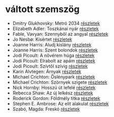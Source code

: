 # váltott szemszög

- Dmitry Glukhovsky: Metró 2034 [részletek](../_details/Dmitry%20Glukhovsky.md#id_355)
- Elizabeth Adler: Toszkánai nyár [részletek](../_details/Elizabeth%20Adler.md#id_1211)
- Fable, Vavyan: Szennyből az angyal [részletek](../_details/Fable%2C%20Vavyan.md#id_1159)
- Jo Nesbø: Kísértet [részletek](../_details/Jo%20Nesb%C3%B8.md#id_591)
- Joanne Harris: Aludj kislány [részletek](../_details/Joanne%20Harris.md#id_1126)
- Joanne Harris: Szent bolondok [részletek](../_details/Joanne%20Harris.md#id_1120)
- Jodi Picoult: A nővérem húga [részletek](../_details/Jodi%20Picoult.md#id_350)
- Jodi Picoult: Elrabolt az apám [részletek](../_details/Jodi%20Picoult.md#id_349)
- Jodi Picoult: Szívtől szívig [részletek](../_details/Jodi%20Picoult.md#id_351)
- Karin Alvtegen: Árnyak [részletek](../_details/Karin%20Alvtegen.md#id_676)
- Michael Crichton: Őslénypark [részletek](../_details/Michael%20Crichton.md#id_757)
- Michael Crichton: Szörnyek szigete [részletek](../_details/Michael%20Crichton.md#id_760)
- Nick Hornby: Hosszú út lefelé [részletek](../_details/Nick%20Hornby.md#id_705)
- Rebecca Shaw: Az új lelkész [részletek](../_details/Rebecca%20Shaw.md#id_1009)
- Roderick Gordon: Földmély titka [részletek](../_details/Roderick%20Gordon.md#id_974)
- Stephen E. Ambrose: Az elit alakulat [részletek](../_details/Stephen%20E.%20Ambrose.md#id_316)
- Szabó, Magda: Freskó [részletek](../_details/Szab%C3%B3%2C%20Magda.md#id_1347)